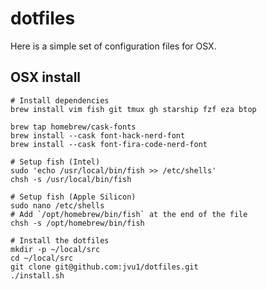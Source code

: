 dotfiles
========

Here is a simple set of configuration files for OSX.

OSX install
--------

    # Install dependencies
    brew install vim fish git tmux gh starship fzf eza btop

    brew tap homebrew/cask-fonts
    brew install --cask font-hack-nerd-font
    brew install --cask font-fira-code-nerd-font

    # Setup fish (Intel)
    sudo 'echo /usr/local/bin/fish >> /etc/shells'
    chsh -s /usr/local/bin/fish

    # Setup fish (Apple Silicon)
    sudo nano /etc/shells
    # Add `/opt/homebrew/bin/fish` at the end of the file
    chsh -s /opt/homebrew/bin/fish
    
    # Install the dotfiles
    mkdir -p ~/local/src
    cd ~/local/src
    git clone git@github.com:jvu1/dotfiles.git
    ./install.sh

